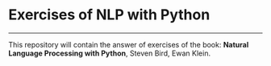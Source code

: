 # Exercises of NLP with Python #
- - -
This repository will contain the answer of exercises of the book: **Natural Language Processing with Python**, Steven Bird, Ewan Klein.
